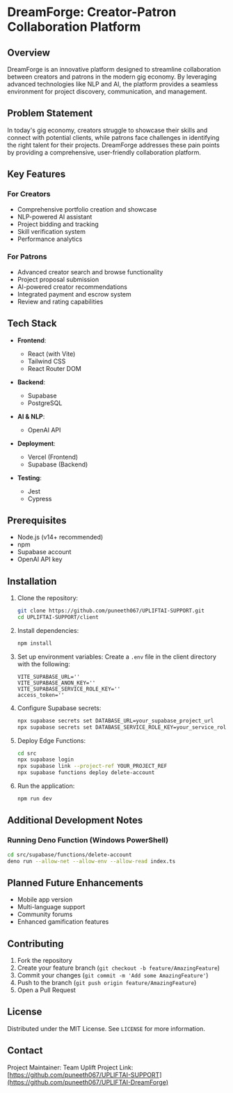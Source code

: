 # DreamForge: Creator-Patron Collaboration Platform

## Overview

DreamForge is an innovative platform designed to streamline collaboration between creators and patrons in the modern gig economy. By leveraging advanced technologies like NLP and AI, the platform provides a seamless environment for project discovery, communication, and management.

## Problem Statement

In today's gig economy, creators struggle to showcase their skills and connect with potential clients, while patrons face challenges in identifying the right talent for their projects. DreamForge addresses these pain points by providing a comprehensive, user-friendly collaboration platform.

## Key Features

### For Creators
- Comprehensive portfolio creation and showcase
- NLP-powered AI assistant
- Project bidding and tracking
- Skill verification system
- Performance analytics

### For Patrons
- Advanced creator search and browse functionality
- Project proposal submission
- AI-powered creator recommendations
- Integrated payment and escrow system
- Review and rating capabilities

## Tech Stack

- **Frontend**: 
  - React (with Vite)
  - Tailwind CSS
  - React Router DOM

- **Backend**:
  - Supabase
  - PostgreSQL

- **AI & NLP**:
  - OpenAI API

- **Deployment**:
  - Vercel (Frontend)
  - Supabase (Backend)

- **Testing**:
  - Jest
  - Cypress

## Prerequisites

- Node.js (v14+ recommended)
- npm
- Supabase account
- OpenAI API key

## Installation

1. Clone the repository:
   ```bash
   git clone https://github.com/puneeth067/UPLIFTAI-SUPPORT.git
   cd UPLIFTAI-SUPPORT/client
   ```

2. Install dependencies:
   ```bash
   npm install
   ```

3. Set up environment variables:
   Create a `.env` file in the client directory with the following:
   ```
   VITE_SUPABASE_URL=''
   VITE_SUPABASE_ANON_KEY=''
   VITE_SUPABASE_SERVICE_ROLE_KEY=''
   access_token=''
   ```

4. Configure Supabase secrets:
   ```bash
   npx supabase secrets set DATABASE_URL=your_supabase_project_url
   npx supabase secrets set DATABASE_SERVICE_ROLE_KEY=your_service_role_key
   ```

5. Deploy Edge Functions:
   ```bash
   cd src
   npx supabase login
   npx supabase link --project-ref YOUR_PROJECT_REF
   npx supabase functions deploy delete-account
   ```

6. Run the application:
   ```bash
   npm run dev
   ```

## Additional Development Notes

### Running Deno Function (Windows PowerShell)
```bash
cd src/supabase/functions/delete-account
deno run --allow-net --allow-env --allow-read index.ts
```

## Planned Future Enhancements

- Mobile app version
- Multi-language support
- Community forums
- Enhanced gamification features

## Contributing

1. Fork the repository
2. Create your feature branch (`git checkout -b feature/AmazingFeature`)
3. Commit your changes (`git commit -m 'Add some AmazingFeature'`)
4. Push to the branch (`git push origin feature/AmazingFeature`)
5. Open a Pull Request

## License

Distributed under the MIT License. See `LICENSE` for more information.

## Contact

Project Maintainer: Team Uplift
Project Link: [https://github.com/puneeth067/UPLIFTAI-SUPPORT](https://github.com/puneeth067/UPLIFTAI-DreamForge)
